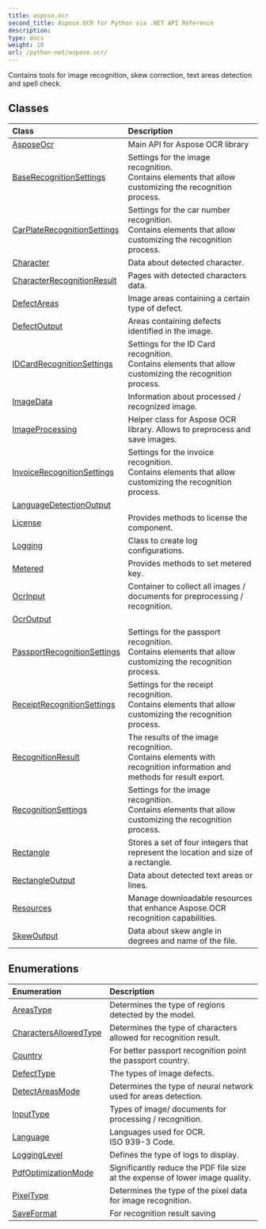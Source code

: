 ```yaml
---
title: aspose.ocr
second_title: Aspose.OCR for Python via .NET API Reference
description: 
type: docs
weight: 10
url: /python-net/aspose.ocr/
---
```



Contains tools for image recognition, skew correction, text areas detection and spell check.

## Classes
| Class | Description |
| :- | :- |
|[AsposeOcr](/ocr/python-net/aspose.ocr/asposeocr/)|Main API for Aspose OCR library|
|[BaseRecognitionSettings](/ocr/python-net/aspose.ocr/baserecognitionsettings/)|Settings for the image recognition.<br/>            Contains elements that allow customizing the recognition process.|
|[CarPlateRecognitionSettings](/ocr/python-net/aspose.ocr/carplaterecognitionsettings/)|Settings for the car number recognition.<br/>            Contains elements that allow customizing the recognition process.|
|[Character](/ocr/python-net/aspose.ocr/character/)|Data about detected character.|
|[CharacterRecognitionResult](/ocr/python-net/aspose.ocr/characterrecognitionresult/)|Pages with detected characters data.|
|[DefectAreas](/ocr/python-net/aspose.ocr/defectareas/)|Image areas containing a certain type of defect.|
|[DefectOutput](/ocr/python-net/aspose.ocr/defectoutput/)|Areas containing defects identified in the image.|
|[IDCardRecognitionSettings](/ocr/python-net/aspose.ocr/idcardrecognitionsettings/)|Settings for the ID Card recognition.<br/>            Contains elements that allow customizing the recognition process.|
|[ImageData](/ocr/python-net/aspose.ocr/imagedata/)|Information about processed / recognized image.|
|[ImageProcessing](/ocr/python-net/aspose.ocr/imageprocessing/)|Helper class for Aspose OCR library. Allows to preprocess and save images.|
|[InvoiceRecognitionSettings](/ocr/python-net/aspose.ocr/invoicerecognitionsettings/)|Settings for the invoice recognition.<br/>            Contains elements that allow customizing the recognition process.|
|[LanguageDetectionOutput](/ocr/python-net/aspose.ocr/languagedetectionoutput/)||
|[License](/ocr/python-net/aspose.ocr/license/)|Provides methods to license the component.|
|[Logging](/ocr/python-net/aspose.ocr/logging/)|Class to create log configurations.|
|[Metered](/ocr/python-net/aspose.ocr/metered/)|Provides methods to set metered key.|
|[OcrInput](/ocr/python-net/aspose.ocr/ocrinput/)|Container to collect all images / documents for preprocessing / recognition.|
|[OcrOutput](/ocr/python-net/aspose.ocr/ocroutput/)||
|[PassportRecognitionSettings](/ocr/python-net/aspose.ocr/passportrecognitionsettings/)|Settings for the passport recognition.<br/>            Contains elements that allow customizing the recognition process.|
|[ReceiptRecognitionSettings](/ocr/python-net/aspose.ocr/receiptrecognitionsettings/)|Settings for the receipt recognition.<br/>            Contains elements that allow customizing the recognition process.|
|[RecognitionResult](/ocr/python-net/aspose.ocr/recognitionresult/)|The results of the image recognition.<br/>            Contains elements with recognition information and methods for result export.|
|[RecognitionSettings](/ocr/python-net/aspose.ocr/recognitionsettings/)|Settings for the image recognition.<br/>            Contains elements that allow customizing the recognition process.|
|[Rectangle](/ocr/python-net/aspose.ocr/rectangle/)|Stores a set of four integers that represent the location and size of a rectangle.|
|[RectangleOutput](/ocr/python-net/aspose.ocr/rectangleoutput/)|Data about detected text areas or lines.|
|[Resources](/ocr/python-net/aspose.ocr/resources/)|Manage downloadable resources that enhance Aspose.OCR recognition capabilities.|
|[SkewOutput](/ocr/python-net/aspose.ocr/skewoutput/)|Data about skew angle in degrees and name of the file.|
## Enumerations
| Enumeration | Description |
| :- | :- |
|[AreasType](/ocr/python-net/aspose.ocr/areastype/)|Determines the type of regions detected by the model.|
|[CharactersAllowedType](/ocr/python-net/aspose.ocr/charactersallowedtype/)|Determines the type of characters allowed for recognition result.|
|[Country](/ocr/python-net/aspose.ocr/country/)|For better passport recognition point the passport country.|
|[DefectType](/ocr/python-net/aspose.ocr/defecttype/)|The types of image defects.|
|[DetectAreasMode](/ocr/python-net/aspose.ocr/detectareasmode/)|Determines the type of neural network used for areas detection.|
|[InputType](/ocr/python-net/aspose.ocr/inputtype/)|Types of image/ documents for processing / recognition.|
|[Language](/ocr/python-net/aspose.ocr/language/)|Languages used for OCR.<br/>            ISO 939-3 Code.|
|[LoggingLevel](/ocr/python-net/aspose.ocr/logginglevel/)|Defines the type of logs to display.|
|[PdfOptimizationMode](/ocr/python-net/aspose.ocr/pdfoptimizationmode/)|Significantly reduce the PDF file size at the expense of lower image quality.|
|[PixelType](/ocr/python-net/aspose.ocr/pixeltype/)|Determines the type of the pixel data for image recognition.|
|[SaveFormat](/ocr/python-net/aspose.ocr/saveformat/)|For recognition result saving|
